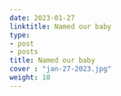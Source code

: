 ```yaml
---
date: 2023-01-27
linktitle: Named our baby
type:
- post
- posts
title: Named our baby
cover : "jan-27-2023.jpg"
weight: 10
---
```



